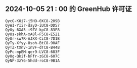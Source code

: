 ## 2024-10-05 21 : 00 的 GreenHub 许可证
```
QycG-KOi7-j5HO-0XC8-209B
QyWI-YIir-dayD-iUC8-DD57
QyUy-6XA5-i9ZV-kpC8-83F8
QyUs-skhA-xA8l-F5C8-E521
QyUr-sw7R-AJXX-CiC8-7D1B
QyTy-Xfyy-8soh-BtC8-90AF
QyTZ-tXnv-1nVF-dTC8-B44B
QyPc-mpEM-qer9-LVC8-683F
QyOg-Qkif-bFfr-zGC8-607C
QyNP-3zY6-5hdd-roC8-9B1A
```
